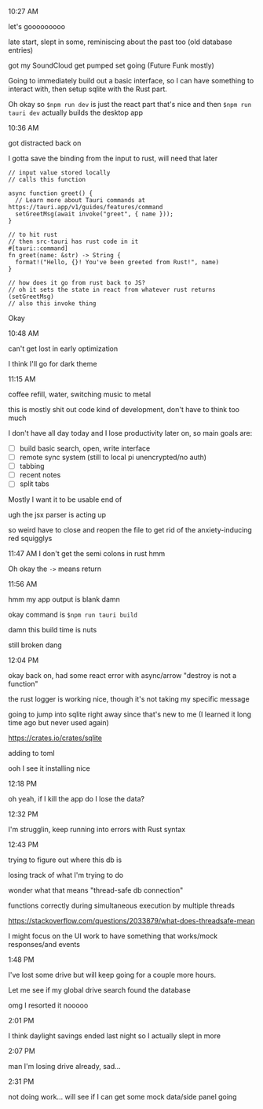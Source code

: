 10:27 AM

let's gooooooooo

late start, slept in some, reminiscing about the past too (old database entries)

got my SoundCloud get pumped set going (Future Funk mostly)

Going to immediately build out a basic interface, so I can have something to interact with, then setup sqlite with the Rust part.

Oh okay so `$npm run dev` is just the react part that's nice and then `$npm run tauri dev` actually builds the desktop app

10:36 AM

got distracted back on

I gotta save the binding from the input to rust, will need that later

```
// input value stored locally
// calls this function

async function greet() {
  // Learn more about Tauri commands at https://tauri.app/v1/guides/features/command
  setGreetMsg(await invoke("greet", { name }));
}

// to hit rust
// then src-tauri has rust code in it
#[tauri::command]
fn greet(name: &str) -> String {
  format!("Hello, {}! You've been greeted from Rust!", name)
}

// how does it go from rust back to JS?
// oh it sets the state in react from whatever rust returns (setGreetMsg)
// also this invoke thing
```

Okay

10:48 AM

can't get lost in early optimization

I think I'll go for dark theme

11:15 AM

coffee refill, water, switching music to metal

this is mostly shit out code kind of development, don't have to think too much

I don't have all day today and I lose productivity later on, so main goals are:

- [ ] build basic search, open, write interface
- [ ] remote sync system (still to local pi unencrypted/no auth)
- [ ] tabbing
- [ ] recent notes
- [ ] split tabs

Mostly I want it to be usable end of 

ugh the jsx parser is acting up

so weird have to close and reopen the file to get rid of the anxiety-inducing red squigglys

11:47 AM
I don't get the semi colons in rust hmm

Oh okay the `->` means return

11:56 AM

hmm my app output is blank damn

okay command is `$npm run tauri build`

damn this build time is nuts

still broken dang

12:04 PM

okay back on, had some react error with async/arrow "destroy is not a function"

the rust logger is working nice, though it's not taking my specific message

going to jump into sqlite right away since that's new to me (I learned it long time ago but never used again)

https://crates.io/crates/sqlite

adding to toml

ooh I see it installing nice

12:18 PM

oh yeah, if I kill the app do I lose the data?

12:32 PM

I'm strugglin, keep running into errors with Rust syntax

12:43 PM

trying to figure out where this db is

losing track of what I'm trying to do

wonder what that means "thread-safe db connection"

functions correctly during simultaneous execution by multiple threads

https://stackoverflow.com/questions/2033879/what-does-threadsafe-mean

I might focus on the UI work to have something that works/mock responses/and events

1:48 PM

I've lost some drive but will keep going for a couple more hours.

Let me see if my global drive search found the database

omg I resorted it nooooo

2:01 PM

I think daylight savings ended last night so I actually slept in more

2:07 PM

man I'm losing drive already, sad...

2:31 PM

not doing work... will see if I can get some mock data/side panel going